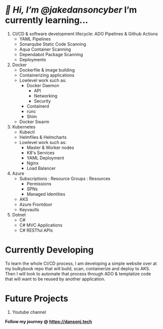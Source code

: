 




# *👋 Hi, I’m @jakedansoncyber* **I’m currently learning...** 
1. CI/CD & software development lifecycle: ADO Pipelines & Github Actions
    - YAML Pipelines
    - Sonarqube Static Code Scanning
    - Aqua Container Scanning
    - Dependabot Package Scanning
    - Deployments
2. Docker
    - Dockerfile & image building
    - Containerizing applications
    - Lowlevel work such as:
        - Docker Daemon
            - API
            - Networking
            - Security
        - Containerd
        - runc
        - Shim
     - Docker Swarm
4. Kubernetes
    - Kubectl
    - Helmfiles & Helmcharts
    - Lowlevel work such as:
        - Master & Worker nodes
        - K8's Services
        - YAML Deployment
        - Nginx
        - Load Balancer
6. Azure
    - Subscriptions : Resource Groups : Resources
        - Permissions
        - SPNs
        - Managed Identities
    - AKS
    - Azure Frontdoor
    - Keyvaults
8. Dotnet
    - C#
    - C# MVC Applications
    - C# RESTful APIs

#  **Currently Developing**
To learn the whole CI/CD process, I am developing a simple website over at my bulkybook repo that will build, scan, containerize and deploy to AKS. Then I will look to automate that process through ADO & templatize code that will want to be reused by another application.

# **Future Projects**
1. Youtube channel

 **Follow my journey @ https://dansonj.tech**
